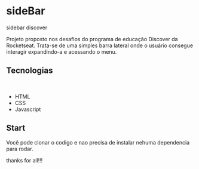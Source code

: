 # sideBar
sidebar discover

Projeto proposto nos desafios do programa de educação Discover da Rocketseat.
Trata-se de uma simples barra lateral onde o usuário consegue interagir expandindo-a e acessando o menu.

## Tecnologias

<br>
<ul>
  <li>HTML</li>
  <li>CSS</li>
  <li>Javascript</li>
</ul>

## Start

Você pode clonar o codigo e nao precisa de instalar nehuma dependencia para rodar.

thanks for all!!!


